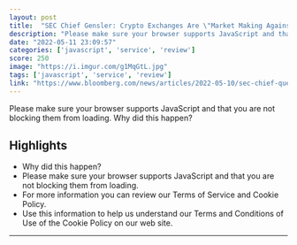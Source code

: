 ```yaml
---
layout: post
title:  "SEC Chief Gensler: Crypto Exchanges Are \"Market Making Against their Clients\""
description: "Please make sure your browser supports JavaScript and that you are not blocking them from loading.  Why did this happen?"
date: "2022-05-11 23:09:57"
categories: ['javascript', 'service', 'review']
score: 250
image: "https://i.imgur.com/g1MqGtL.jpg"
tags: ['javascript', 'service', 'review']
link: "https://www.bloomberg.com/news/articles/2022-05-10/sec-chief-questions-whether-crypto-exchanges-bet-against-clients?srnd=premium"
---
```


Please make sure your browser supports JavaScript and that you are not blocking them from loading.  Why did this happen?

## Highlights

- Why did this happen?
- Please make sure your browser supports JavaScript and that you are not blocking them from loading.
- For more information you can review our Terms of Service and Cookie Policy.
- Use this information to help us understand our Terms and Conditions of Use of the Cookie Policy on our web site.

---

